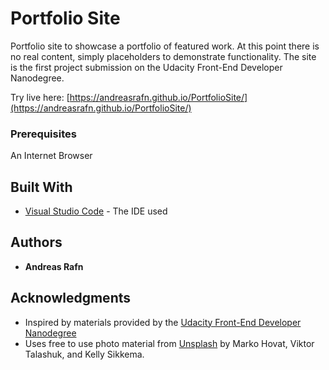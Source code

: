 # Portfolio Site

Portfolio site to showcase a portfolio of featured work. At this point there is no real content, simply placeholders to demonstrate functionality. The site is the first project submission on the Udacity Front-End Developer Nanodegree.

Try live here: [https://andreasrafn.github.io/PortfolioSite/](https://andreasrafn.github.io/PortfolioSite/)

### Prerequisites

An Internet Browser

## Built With

* [Visual Studio Code](https://code.visualstudio.com/) - The IDE used

## Authors

* **Andreas Rafn**

## Acknowledgments

* Inspired by materials provided by the [Udacity Front-End Developer Nanodegree](https://eu.udacity.com/course/front-end-web-developer-nanodegree--nd001)
* Uses free to use photo material from [Unsplash](https://unsplash.com/) by Marko Hovat, Viktor Talashuk, and Kelly Sikkema.


